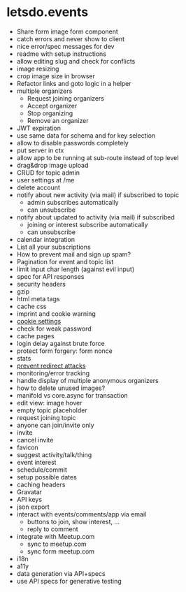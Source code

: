 # letsdo.events

- Share form image form component
- catch errors and never show to client
- nice error/spec messages for dev
- readme with setup instructions
- allow editing slug and check for conflicts
- image resizing
- crop image size in browser
- Refactor links and goto logic in a helper
- multiple organizers
  - Request joining organizers
  - Accept organizer
  - Stop organizing
  - Remove an organizer
- JWT expiration
- use same data for schema and for key selection
- allow to disable passwords completely
- put server in ctx
- allow app to be running at sub-route instead of top level
- drag&drop image upload
- CRUD for topic admin
- user settings at /me
- delete account
- notify about new activity (via mail) if subscribed to topic
  - admin subscribes automatically
  - can unsubscribe
- notify about updated to activity (via mail) if subscribed
  - joining or interest subscribe automatically
  - can unsubscribe
- calendar integration
- List all your subscriptions
- How to prevent mail and sign up spam?
- Pagination for event and topic list
- limit input char length (against evil input)
- spec for API responses
- security headers
- gzip
- html meta tags
- cache css
- imprint and cookie warning
- [cookie settings](https://github.com/ring-clojure/ring/wiki/Cookies)
- check for weak password
- cache pages
- login delay against brute force
- protect form forgery: form nonce
- stats
- [prevent redirect attacks](https://rundis.github.io/blog/2015/buddy_auth_part2.html)
- monitoring/error tracking
- handle display of multiple anonymous organizers
- how to delete unused images?
- manifold vs core.async for transaction
- edit view: image hover
- empty topic placeholder
- request joining topic
- anyone can join/invite only
- invite
- cancel invite
- favicon
- suggest activity/talk/thing
- event interest
- schedule/commit
- setup possible dates
- caching headers
- Gravatar
- API keys
- json export
- interact with events/comments/app via email
  - buttons to join, show interest, ...
  - reply to comment
- integrate with Meetup.com
  - sync to meetup.com
  - sync form meetup.com
- i18n
- a11y
- data generation via API+specs
- use API specs for generative testing
